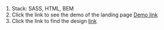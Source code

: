 1. Stack: SASS, HTML, BEM
2. Click the link to see the demo of the landing page [Demo link](https://Chelovekozavr.github.io/Thrivetalk/)
3. Click the link to find the design [link](https://www.figma.com/file/aHd2rHMrnzDXhowLuIQjIyVQ/ThriveTalk-Landing-Page?node-id=0%3A1)

